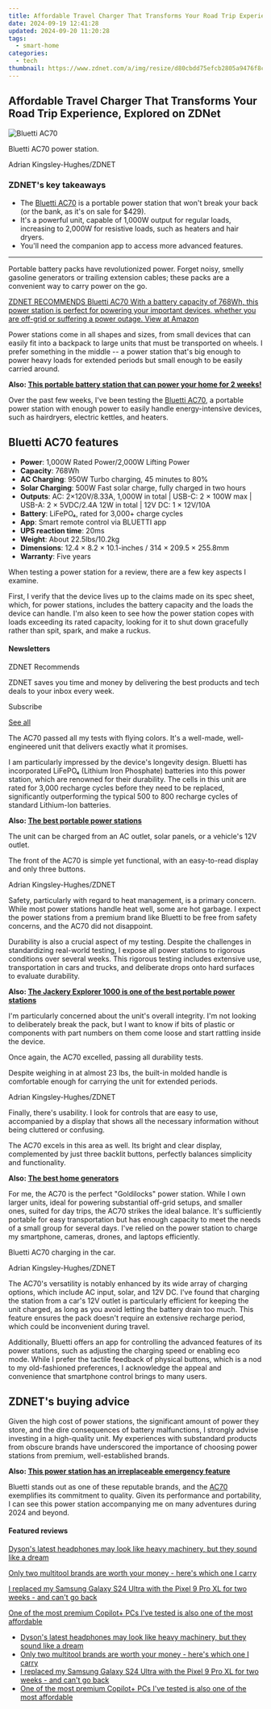 ```yaml
---
title: Affordable Travel Charger That Transforms Your Road Trip Experience, Explored on ZDNet
date: 2024-09-19 12:41:28
updated: 2024-09-20 11:20:28
tags:
  - smart-home
categories:
  - tech
thumbnail: https://www.zdnet.com/a/img/resize/d80cbdd75efcb2805a9476f8c03d47767742d1b6/2024/02/13/312b7069-3ecd-490c-9fba-6cca120fbd55/img-8380.jpg?width=278&height=156&fit=crop&auto=webp
---
```


## Affordable Travel Charger That Transforms Your Road Trip Experience, Explored on ZDNet

![Bluetti AC70](https://www.zdnet.com/a/img/resize/c031bf1152482219177f46461aa4bba7bee15ad6/2024/02/13/77a529ab-b239-4e62-8975-1b1cab573dbf/img-8388.jpg?auto=webp&width=1280)

Bluetti AC70 power station.

Adrian Kingsley-Hughes/ZDNET

### ZDNET's key takeaways  

* The [Bluetti AC70](https://buy.geni.us/Proxy.ashx?TSID=368250&GR%5FURL=https%3A%2F%2Fwww.amazon.com%2Fdp%2FB0CLG6FYLQ%3Ftag%3Dzd-buy-button-20%26ascsubtag%3D%5F%5FCOM%5FCLICK%5FID%5F%5F%7C3d51d223-99a8-4ab9-afb7-7e63198f1cbe%7Cdtp&dtb=1) is a portable power station that won't break your back (or the bank, as it's on sale for $429).
* It's a powerful unit, capable of 1,000W output for regular loads, increasing to 2,000W for resistive loads, such as heaters and hair dryers.
* You'll need the companion app to access more advanced features.

---

Portable battery packs have revolutionized power. Forget noisy, smelly gasoline generators or trailing extension cables; these packs are a convenient way to carry power on the go. 

[ZDNET RECOMMENDS Bluetti AC70 With a battery capacity of 768Wh, this power station is perfect for powering your important devices, whether you are off-grid or suffering a power outage. View at Amazon](https://buy.geni.us/Proxy.ashx?TSID=368250&GR%5FURL=https%3A%2F%2Fwww.amazon.com%2Fdp%2FB0CLG6FYLQ%3Ftag%3Dzd-buy-button-20%26ascsubtag%3D%5F%5FCOM%5FCLICK%5FID%5F%5F%7C3d51d223-99a8-4ab9-afb7-7e63198f1cbe%7Cdtp&dtb=1)

Power stations come in all shapes and sizes, from small devices that can easily fit into a backpack to large units that must be transported on wheels. I prefer something in the middle -- a power station that's big enough to power heavy loads for extended periods but small enough to be easily carried around.

**Also: [This portable battery station that can power your home for 2 weeks!](https://www.zdnet.com/home-and-office/this-portable-battery-station-that-can-power-your-home-for-2-weeks/)**

Over the past few weeks, I've been testing the [Bluetti AC70](https://buy.geni.us/Proxy.ashx?TSID=368250&GR%5FURL=https%3A%2F%2Fwww.amazon.com%2Fdp%2FB0CLG6FYLQ%3Ftag%3Dzd-buy-button-20%26ascsubtag%3D%5F%5FCOM%5FCLICK%5FID%5F%5F%7C3d51d223-99a8-4ab9-afb7-7e63198f1cbe%7Cdtp&dtb=1), a portable power station with enough power to easily handle energy-intensive devices, such as hairdryers, electric kettles, and heaters. 

## Bluetti AC70 features

* **Power**: 1,000W Rated Power/2,000W Lifting Power
* **Capacity**: 768Wh
* **AC Charging**: 950W Turbo charging, 45 minutes to 80%
* **Solar Charging**: 500W Fast solar charge, fully charged in two hours
* **Outputs**: AC: 2×120V/8.33A, 1,000W in total | USB-C: 2 × 100W max | USB-A: 2 × 5VDC/2.4A 12W in total | 12V DC: 1 × 12V/10A
* **Battery**: LiFePO₄, rated for 3,000+ charge cycles
* **App**: Smart remote control via BLUETTI app
* **UPS reaction time**: 20ms
* **Weight**: About 22.5lbs/10.2kg
* **Dimensions**: 12.4 × 8.2 × 10.1-inches / 314 × 209.5 × 255.8mm
* **Warranty**: Five years

When testing a power station for a review, there are a few key aspects I examine.

First, I verify that the device lives up to the claims made on its spec sheet, which, for power stations, includes the battery capacity and the loads the device can handle. I'm also keen to see how the power station copes with loads exceeding its rated capacity, looking for it to shut down gracefully rather than spit, spark, and make a ruckus.

#### Newsletters

ZDNET Recommends

ZDNET saves you time and money by delivering the best products and tech deals to your inbox every week.

 Subscribe

[See all](https://www.zdnet.com/newsletters/)

The AC70 passed all my tests with flying colors. It's a well-made, well-engineered unit that delivers exactly what it promises.

I am particularly impressed by the device's longevity design. Bluetti has incorporated LiFePO₄ (Lithium Iron Phosphate) batteries into this power station, which are renowned for their durability. The cells in this unit are rated for 3,000 recharge cycles before they need to be replaced, significantly outperforming the typical 500 to 800 recharge cycles of standard Lithium-Ion batteries.

**Also: [The best portable power stations](https://www.zdnet.com/home-and-office/energy/best-portable-power-station/)**

The unit can be charged from an AC outlet, solar panels, or a vehicle's 12V outlet. 

The front of the AC70 is simple yet functional, with an easy-to-read display and only three buttons.

Adrian Kingsley-Hughes/ZDNET

Safety, particularly with regard to heat management, is a primary concern. While most power stations handle heat well, some are hot garbage. I expect the power stations from a premium brand like Bluetti to be free from safety concerns, and the AC70 did not disappoint.

Durability is also a crucial aspect of my testing. Despite the challenges in standardizing real-world testing, I expose all power stations to rigorous conditions over several weeks. This rigorous testing includes extensive use, transportation in cars and trucks, and deliberate drops onto hard surfaces to evaluate durability.

**Also: [The Jackery Explorer 1000 is one of the best portable power stations](https://www.zdnet.com/home-and-office/the-jackery-explorer-1000-is-one-of-the-best-portable-power-stations/)**

I'm particularly concerned about the unit's overall integrity. I'm not looking to deliberately break the pack, but I want to know if bits of plastic or components with part numbers on them come loose and start rattling inside the device.

Once again, the AC70 excelled, passing all durability tests.

Despite weighing in at almost 23 lbs, the built-in molded handle is comfortable enough for carrying the unit for extended periods.

Adrian Kingsley-Hughes/ZDNET

Finally, there's usability. I look for controls that are easy to use, accompanied by a display that shows all the necessary information without being cluttered or confusing. 

The AC70 excels in this area as well. Its bright and clear display, complemented by just three backlit buttons, perfectly balances simplicity and functionality. 

**Also: [The best home generators](https://www.zdnet.com/article/best-generator/)**

For me, the AC70 is the perfect "Goldilocks" power station. While I own larger units, ideal for powering substantial off-grid setups, and smaller ones, suited for day trips, the AC70 strikes the ideal balance. It's sufficiently portable for easy transportation but has enough capacity to meet the needs of a small group for several days. I've relied on the power station to charge my smartphone, cameras, drones, and laptops efficiently.

Bluetti AC70 charging in the car.

Adrian Kingsley-Hughes/ZDNET

The AC70's versatility is notably enhanced by its wide array of charging options, which include AC input, solar, and 12V DC. I've found that charging the station from a car's 12V outlet is particularly efficient for keeping the unit charged, as long as you avoid letting the battery drain too much. This feature ensures the pack doesn't require an extensive recharge period, which could be inconvenient during travel.

Additionally, Bluetti offers an app for controlling the advanced features of its power stations, such as adjusting the charging speed or enabling eco mode. While I prefer the tactile feedback of physical buttons, which is a nod to my old-fashioned preferences, I acknowledge the appeal and convenience that smartphone control brings to many users.

## ZDNET's buying advice

Given the high cost of power stations, the significant amount of power they store, and the dire consequences of battery malfunctions, I strongly advise investing in a high-quality unit. My experiences with substandard products from obscure brands have underscored the importance of choosing power stations from premium, well-established brands.

**Also: [This power station has an irreplaceable emergency feature](https://www.zdnet.com/home-and-office/this-power-station-has-an-irreplaceable-emergency-feature/)**

Bluetti stands out as one of these reputable brands, and the [AC70](https://buy.geni.us/Proxy.ashx?TSID=368250&GR%5FURL=https%3A%2F%2Fwww.amazon.com%2Fdp%2FB0CLG6FYLQ%3Ftag%3Dzd-buy-button-20%26ascsubtag%3D%5F%5FCOM%5FCLICK%5FID%5F%5F%7C3d51d223-99a8-4ab9-afb7-7e63198f1cbe%7Cdtp&dtb=1) exemplifies its commitment to quality. Given its performance and portability, I can see this power station accompanying me on many adventures during 2024 and beyond.

#### Featured reviews

[Dyson's latest headphones may look like heavy machinery, but they sound like a dream](https://www.zdnet.com/article/i-tested-dysons-500-flagship-headphones-and-theyre-more-competitive-than-expected/ "Dyson's latest headphones may look like heavy machinery, but they sound like a dream")

[Only two multitool brands are worth your money - here's which one I carry](https://www.zdnet.com/article/only-two-multitool-brands-are-worth-your-money-heres-which-one-i-carry/ "Only two multitool brands are worth your money - here's which one I carry")

[I replaced my Samsung Galaxy S24 Ultra with the Pixel 9 Pro XL for two weeks - and can't go back](https://www.zdnet.com/article/i-replaced-my-samsung-galaxy-s24-ultra-with-the-pixel-9-pro-xl-for-two-weeks-and-cant-go-back/ "I replaced my Samsung Galaxy S24 Ultra with the Pixel 9 Pro XL for two weeks - and can't go back")

[One of the most premium Copilot+ PCs I've tested is also one of the most affordable](https://www.zdnet.com/article/one-of-the-most-premium-copilot-pcs-ive-tested-is-also-one-of-the-most-affordable/ "One of the most premium Copilot+ PCs I've tested is also one of the most affordable")

* [Dyson's latest headphones may look like heavy machinery, but they sound like a dream](https://www.zdnet.com/article/i-tested-dysons-500-flagship-headphones-and-theyre-more-competitive-than-expected/ "Dyson's latest headphones may look like heavy machinery, but they sound like a dream")
* [Only two multitool brands are worth your money - here's which one I carry](https://www.zdnet.com/article/only-two-multitool-brands-are-worth-your-money-heres-which-one-i-carry/ "Only two multitool brands are worth your money - here's which one I carry")
* [I replaced my Samsung Galaxy S24 Ultra with the Pixel 9 Pro XL for two weeks - and can't go back](https://www.zdnet.com/article/i-replaced-my-samsung-galaxy-s24-ultra-with-the-pixel-9-pro-xl-for-two-weeks-and-cant-go-back/ "I replaced my Samsung Galaxy S24 Ultra with the Pixel 9 Pro XL for two weeks - and can't go back")
* [One of the most premium Copilot+ PCs I've tested is also one of the most affordable](https://www.zdnet.com/article/one-of-the-most-premium-copilot-pcs-ive-tested-is-also-one-of-the-most-affordable/ "One of the most premium Copilot+ PCs I've tested is also one of the most affordable")

<ins class="adsbygoogle"
     style="display:block"
     data-ad-format="autorelaxed"
     data-ad-client="ca-pub-7571918770474297"
     data-ad-slot="1223367746"></ins>



<ins class="adsbygoogle"
     style="display:block"
     data-ad-client="ca-pub-7571918770474297"
     data-ad-slot="8358498916"
     data-ad-format="auto"
     data-full-width-responsive="true"></ins>
